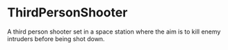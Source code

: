 # ThirdPersonShooter
 
A third person shooter set in a space station where the aim is to kill enemy intruders before being shot down. 
